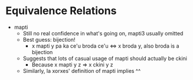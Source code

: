 # Equivalence Relations

* mapti
  * Still no real confidence in what's going on, mapti3 usually omitted
  * Best guess: bijection!
    * x mapti y pa ka ce'u broda ce'u <=> x broda y, also broda is a bijection
  * Suggests that lots of casual usage of mapti should actually be ckini
    * Because x mapti y z => x ckini y z
  * Similarly, la xorxes' definition of mapti implies ^^
